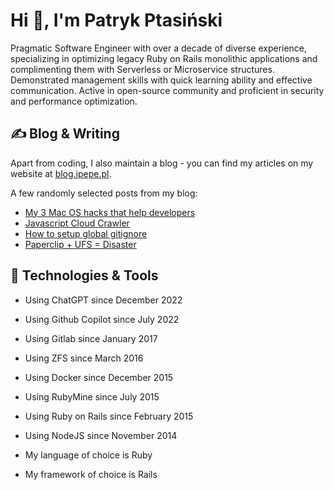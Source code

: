 # Hi 👋, I'm Patryk Ptasiński</h1>
Pragmatic Software Engineer with over a decade of diverse experience, specializing in optimizing legacy Ruby on Rails monolithic applications and complimenting them with Serverless or Microservice structures. Demonstrated management skills with quick learning ability and effective communication. Active in open-source community and proficient in security and performance optimization.

## ✍️ Blog & Writing

Apart from coding, I also maintain a blog - you can find my articles on my website at [blog.ipepe.pl](https://blog.ipepe.pl/).

A few randomly selected posts from my blog:

- [My 3 Mac OS hacks that help developers](https://blog.ipepe.pl/2022/10/09/my-3-mac-os-hacks-that-help-developers/)
- [Javascript Cloud Crawler](https://blog.ipepe.pl/2021/04/06/javascript-cloud-crawler/)
- [How to setup global gitignore](https://blog.ipepe.pl/2020/11/11/global-gitignore/)
- [Paperclip + UFS = Disaster](https://blog.ipepe.pl/2017/02/10/paperclip-ufs-disaster/)

## 🔧 Technologies & Tools
- Using ChatGPT since December 2022
- Using Github Copilot since July 2022
- Using Gitlab since January 2017
- Using ZFS since March 2016
- Using Docker since December 2015
- Using RubyMine since July 2015
- Using Ruby on Rails since February 2015
- Using NodeJS since November 2014

- My language of choice is Ruby
- My framework of choice is Rails
 

